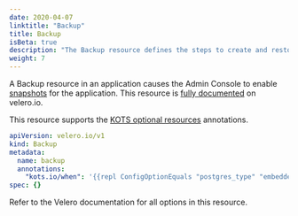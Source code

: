 ```yaml
---
date: 2020-04-07
linktitle: "Backup"
title: Backup
isBeta: true
description: "The Backup resource defines the steps to create and restore snapshots in the application"
weight: 7
---
```


A Backup resource in an application causes the Admin Console to enable [snapshots](/vendor/snapshots/overview/) for the application. This resource is [fully documented](https://velero.io/docs/v1.3.2/api-types/backup/) on velero.io.

This resource supports the [KOTS optional resources](/vendor/packaging/optional-resources/) annotations.


```yaml
apiVersion: velero.io/v1
kind: Backup
metadata:
  name: backup
  annotations:
    "kots.io/when": '{{repl ConfigOptionEquals "postgres_type" "embedded_postgres" }}'
spec: {}
```

Refer to the Velero documentation for all options in this resource.
